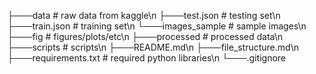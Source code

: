 ﻿├───data                 # raw data from kaggle\n
	├───test.json         # testing set\n
	├───train.json        # training set\n
	└───images_sample     # sample images\n
├───fig					 # figures/plots/etc\n
├───processed			 # processed data\n
├───scripts				 # scripts\n
├───README.md\n
├───file_structure.md\n
├───requirements.txt      # required python libraries\n
└───.gitignore

